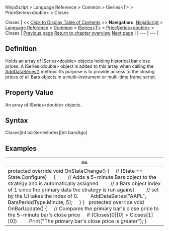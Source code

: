 ﻿
NinjaScript \> Language Reference \> Common \> ISeries\<T\> \> PriceSeries\<double\> \> Closes

Closes
| \<\< [Click to Display Table of Contents](closes.md) \>\> **Navigation:**     [NinjaScript](ninjascript.md) \> [Language Reference](language_reference_wip.md) \> [Common](common.md) \> [ISeries\<T\>](iseriest.md) \> [PriceSeries\<double\>](priceseries.md) \> Closes | [Previous page](close.md) [Return to chapter overview](priceseries.md) [Next page](high.md) |
| --- | --- |
## Definition
Holds an array of ISeries\<double\> objects holding historical bar close prices. A ISeries\<double\> object is added to this array when calling the [AddDataSeries()](adddataseries.md) method. Its purpose is to provide access to the closing prices of all Bars objects in a multi\-instrument or multi\-time frame script. 
 
## Property Value
An array of ISeries\<double\> objects.
 
## Syntax
Closes\[int barSeriesIndex]\[int barsAgo]
 
## 
## Examples
| ns |
| --- |
| protected override void OnStateChange() {      if (State \=\= State.Configure)      {          // Adds a 5\-minute Bars object to the strategy and is automatically assigned          // a Bars object index of 1 since the primary data the strategy is run against          // set by the UI takes the index of 0\.          AddDataSeries("AAPL", BarsPeriodType.Minute, 5);      } }   protected override void OnBarUpdate() {       // Compares the primary bar's close price to the 5\-minute bar's close price      if (Closes\[0]\[0] \> Closes\[1]\[0])          Print("The primary bar's close price is greater"); } |
